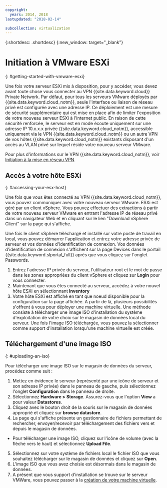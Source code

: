 ```yaml
---
copyright:
  years: 2014, 2018
lastupdated: "2018-02-14"

subcollection: virtualization
---
```

{:shortdesc: .shortdesc}
{:new_window: target="_blank"}

# Initiation à VMware ESXi
{: #getting-started-with-vmware-esxi}

Une fois votre serveur ESXi mis à disposition, pour y accéder, vous devez avant toute chose vous connecter au VPN {{site.data.keyword.cloud}} Private Network. Par défaut, pour tous les serveurs VMware déployés par {{site.data.keyword.cloud_notm}}, seule l'interface ou liaison de réseau privé est configurée avec une adresse IP. Ce déploiement est une mesure de sécurité supplémentaire qui est mise en place afin de limiter l'exposition de votre nouveau serveur ESXi à l'Internet public. En raison de cette sécurité renforcée, le serveur est en mode écoute uniquement sur une adresse IP 10.x.x.x privée {{site.data.keyword.cloud_notm}}, accessible uniquement via le VPN {{site.data.keyword.cloud_notm}} ou un autre VPN de vos hôtes {{site.data.keyword.cloud_notm}} existants disposant d'un accès au VLAN privé sur lequel réside votre nouveau serveur VMware. 

Pour plus d'informations sur le VPN {{site.data.keyword.cloud_notm}}, voir [Initiation à la mise en réseau VPN](/docs/infrastructure/iaas-vpn?topic=VPN-getting-started-with-virtual-private-networking-vpn-).

## Accès à votre hôte ESXi
{: #accessing-your-esx-host}

Une fois que vous êtes connecté au VPN {{site.data.keyword.cloud_notm}}, vous pouvez communiquer avec votre nouveau serveur VMware. ESXi est géré par un client vSphere. Vous pouvez effectuer des extractions à partir de votre nouveau serveur VMware en entrant l'adresse IP de réseau privé dans un navigateur Web et en cliquant sur le lien "Download vSphere Client" sur la page qui s'affiche. 

Une fois le client vSphere téléchargé et installé sur votre poste de travail en local, vous pouvez démarrer l'application et entrez votre adresse privée de serveur et vos données d'identification de connexion. Vos données d'identification de connexion s'affichent sur la page Devices dans le portail {{site.data.keyword.slportal_full}} après que vous cliquez sur l'onglet Passwords. 

1. Entrez l'adresse IP privée du serveur, l'utilisateur root et le mot de passe dans les zones appropriées du client vSphere et cliquez sur **Login** pour vous connecter. 
2. Maintenant que vous êtes connecté au serveur, accédez à votre nouvel hôte ESXi en sélectionnant **Inventory**
3. Votre hôte ESXi est affiché en tant que noeud disponible pour la configuration sur la page affichée. A partir de là, plusieurs possibilités s'offrent à vous pour déployer une machine virtuelle. Une méthode consiste à télécharger une image ISO d'installation du système d'exploitation de votre choix sur le magasin de données local du serveur. Une fois l'image ISO téléchargée, vous pouvez la sélectionner comme support d'installation lorsqu'une machine virtuelle est créée.   

## Téléchargement d'une image ISO
{: #uploading-an-iso}

Pour télécharger une image ISO sur le magasin de données du serveur, procédez comme suit :

1. Mettez en évidence le serveur (représenté par une icône de serveur et son adresse IP privée) dans le panneau de gauche, puis sélectionnez l'onglet **Configuration** dans le panneau de droite.
2. Sélectionnez **Hardware > Storage**. Assurez-vous que l'option **View** a pour valeur **Datastores**.
3. Cliquez avec le bouton droit de la souris sur le magasin de données approprié et cliquez sur **browse datastore**.
4. La page qui s'affiche présente un gestionnaire de fichiers permettant de rechercher, envoyer/recevoir par téléchargement des fichiers vers et depuis le magasin de données.   
  * Pour télécharger une image ISO, cliquez sur l'icône de volume (avec la flèche vers le haut) et sélectionnez **Upload File**.
5. Sélectionnez sur votre système de fichiers local le fichier ISO que vous souhaitez télécharger sur le magasin de données et cliquez sur **Open**.
6. L'image ISO que vous avez choisie est désormais dans le magasin de données. 
7. A présent que vous support d'installation se trouve sur le serveur VMWare, vous pouvez passer à la [création de votre machine virtuelle](/docs/infrastructure/vmware?topic=VMware-creating-a-vmware-esx-virtual-machine).
